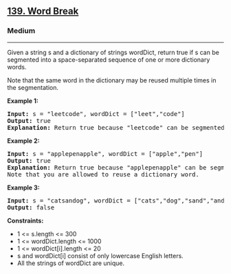 <h2><a href="https://leetcode.com/problems/word-break/description/">139. Word Break</a></h2>
<h3>Medium</h3>
<hr>
<p>Given a string s and a dictionary of strings wordDict, return true if s can be segmented into a space-separated sequence of one or more dictionary words.</p>
<p>Note that the same word in the dictionary may be reused multiple times in the segmentation.</p>
<p><strong>Example 1:</strong></p>
<pre>
<strong>Input:</strong> s = "leetcode", wordDict = ["leet","code"]
<strong>Output:</strong> true
<strong>Explanation:</strong> Return true because "leetcode" can be segmented as "leet code".
</pre>
<p><strong>Example 2:</strong></p>
<pre>
<strong>Input:</strong> s = "applepenapple", wordDict = ["apple","pen"]
<strong>Output:</strong> true
<strong>Explanation:</strong> Return true because "applepenapple" can be segmented as "apple pen apple".
Note that you are allowed to reuse a dictionary word.
</pre>
<p><strong>Example 3:</strong></p>
<pre>
<strong>Input:</strong> s = "catsandog", wordDict = ["cats","dog","sand","and","cat"]
<strong>Output:</strong> false
</pre>
<p><strong>Constraints:</strong></p>
<ul>
  <li>1 <= s.length <= 300</li>
  <li>1 <= wordDict.length <= 1000</li>
  <li>1 <= wordDict[i].length <= 20</li>
  <li>s and wordDict[i] consist of only lowercase English letters.</li>
  <li>All the strings of wordDict are unique.</li>
</ul>
